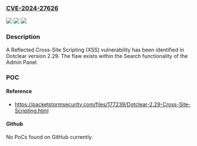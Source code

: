 ### [CVE-2024-27626](https://cve.mitre.org/cgi-bin/cvename.cgi?name=CVE-2024-27626)
![](https://img.shields.io/static/v1?label=Product&message=n%2Fa&color=blue)
![](https://img.shields.io/static/v1?label=Version&message=n%2Fa&color=blue)
![](https://img.shields.io/static/v1?label=Vulnerability&message=n%2Fa&color=brighgreen)

### Description

A Reflected Cross-Site Scripting (XSS) vulnerability has been identified in Dotclear version 2.29. The flaw exists within the Search functionality of the Admin Panel.

### POC

#### Reference
- https://packetstormsecurity.com/files/177239/Dotclear-2.29-Cross-Site-Scripting.html

#### Github
No PoCs found on GitHub currently.

